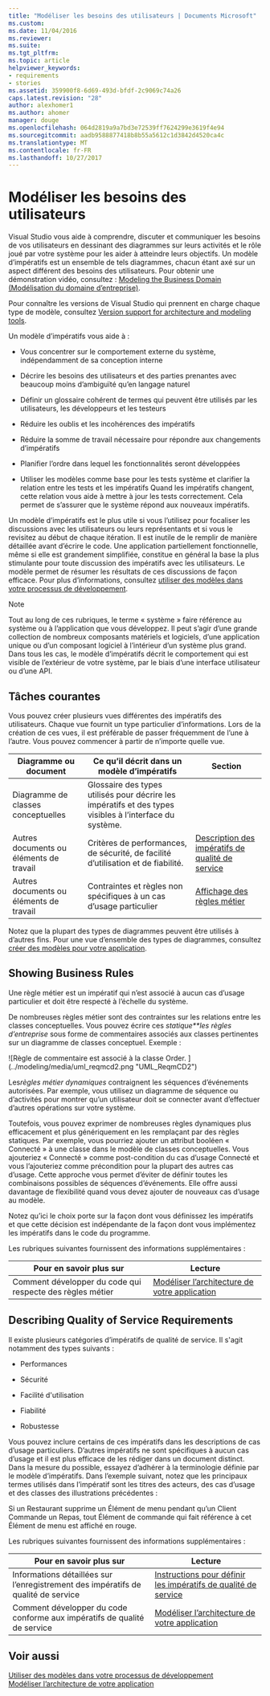 ```yaml
---
title: "Modéliser les besoins des utilisateurs | Documents Microsoft"
ms.custom: 
ms.date: 11/04/2016
ms.reviewer: 
ms.suite: 
ms.tgt_pltfrm: 
ms.topic: article
helpviewer_keywords:
- requirements
- stories
ms.assetid: 359900f8-6d69-493d-bfdf-2c9069c74a26
caps.latest.revision: "28"
author: alexhomer1
ms.author: ahomer
manager: douge
ms.openlocfilehash: 064d2819a9a7bd3e72539ff7624299e3619f4e94
ms.sourcegitcommit: aadb9588877418b8b55a5612c1d3842d4520ca4c
ms.translationtype: MT
ms.contentlocale: fr-FR
ms.lasthandoff: 10/27/2017
---
```

# <a name="model-user-requirements"></a>Modéliser les besoins des utilisateurs
Visual Studio vous aide à comprendre, discuter et communiquer les besoins de vos utilisateurs en dessinant des diagrammes sur leurs activités et le rôle joué par votre système pour les aider à atteindre leurs objectifs. Un modèle d’impératifs est un ensemble de tels diagrammes, chacun étant axé sur un aspect différent des besoins des utilisateurs. Pour obtenir une démonstration vidéo, consultez : [Modeling the Business Domain (Modélisation du domaine d’entreprise)](http://channel9.msdn.com/posts/clinted/UML-with-VS-2010-Part-3-Modeling-the-Business-Domain/).  
  
 Pour connaître les versions de Visual Studio qui prennent en charge chaque type de modèle, consultez [Version support for architecture and modeling tools](../modeling/what-s-new-for-design-in-visual-studio.md#VersionSupport).  
  
 Un modèle d’impératifs vous aide à :  
  
-   Vous concentrer sur le comportement externe du système, indépendamment de sa conception interne  
  
-   Décrire les besoins des utilisateurs et des parties prenantes avec beaucoup moins d’ambiguïté qu’en langage naturel  
  
-   Définir un glossaire cohérent de termes qui peuvent être utilisés par les utilisateurs, les développeurs et les testeurs  
  
-   Réduire les oublis et les incohérences des impératifs  
  
-   Réduire la somme de travail nécessaire pour répondre aux changements d’impératifs  
  
-   Planifier l’ordre dans lequel les fonctionnalités seront développées  
  
-   Utiliser les modèles comme base pour les tests système et clarifier la relation entre les tests et les impératifs Quand les impératifs changent, cette relation vous aide à mettre à jour les tests correctement. Cela permet de s’assurer que le système répond aux nouveaux impératifs.  
  
 Un modèle d’impératifs est le plus utile si vous l’utilisez pour focaliser les discussions avec les utilisateurs ou leurs représentants et si vous le revisitez au début de chaque itération. Il est inutile de le remplir de manière détaillée avant d’écrire le code. Une application partiellement fonctionnelle, même si elle est grandement simplifiée, constitue en général la base la plus stimulante pour toute discussion des impératifs avec les utilisateurs. Le modèle permet de résumer les résultats de ces discussions de façon efficace. Pour plus d’informations, consultez [utiliser des modèles dans votre processus de développement](../modeling/use-models-in-your-development-process.md).  
  
> [!NOTE]
>  Tout au long de ces rubriques, le terme « système » faire référence au système ou à l’application que vous développez. Il peut s’agir d’une grande collection de nombreux composants matériels et logiciels, d’une application unique ou d’un composant logiciel à l’intérieur d’un système plus grand. Dans tous les cas, le modèle d’impératifs décrit le comportement qui est visible de l’extérieur de votre système, par le biais d’une interface utilisateur ou d’une API.  
  
## <a name="common-tasks"></a>Tâches courantes  
 Vous pouvez créer plusieurs vues différentes des impératifs des utilisateurs.  Chaque vue fournit un type particulier d’informations.  Lors de la création de ces vues, il est préférable de passer fréquemment de l’une à l’autre. Vous pouvez commencer à partir de n’importe quelle vue.  
  
|Diagramme ou document|Ce qu’il décrit dans un modèle d’impératifs|Section|  
|-------------------------|-----------------------------------------------|-------------|  
|Diagramme de classes conceptuelles|Glossaire des types utilisés pour décrire les impératifs et des types visibles à l’interface du système.||  
|Autres documents ou éléments de travail|Critères de performances, de sécurité, de facilité d’utilisation et de fiabilité.|[Description des impératifs de qualité de service](#QoSRequirements)|  
|Autres documents ou éléments de travail|Contraintes et règles non spécifiques à un cas d’usage particulier|[Affichage des règles métier](#BusinessRules)|  
  
 Notez que la plupart des types de diagrammes peuvent être utilisés à d’autres fins. Pour une vue d’ensemble des types de diagrammes, consultez [créer des modèles pour votre application](../modeling/create-models-for-your-app.md).
  
##  <a name="BusinessRules"></a> Showing Business Rules  
 Une règle métier est un impératif qui n’est associé à aucun cas d’usage particulier et doit être respecté à l’échelle du système.  
  
 De nombreuses règles métier sont des contraintes sur les relations entre les classes conceptuelles. Vous pouvez écrire ces *statique**les règles d’entreprise* sous forme de commentaires associés aux classes pertinentes sur un diagramme de classes conceptuel. Exemple :  
  
 ![Règle de commentaire est associé à la classe Order. ] (../modeling/media/uml_reqmcd2.png "UML_ReqmCD2")  
  
 Les*règles métier dynamiques* contraignent les séquences d’événements autorisées. Par exemple, vous utilisez un diagramme de séquence ou d’activités pour montrer qu’un utilisateur doit se connecter avant d’effectuer d’autres opérations sur votre système.  
  
 Toutefois, vous pouvez exprimer de nombreuses règles dynamiques plus efficacement et plus génériquement en les remplaçant par des règles statiques. Par exemple, vous pourriez ajouter un attribut booléen « Connecté » à une classe dans le modèle de classes conceptuelles. Vous ajouteriez « Connecté » comme post-condition du cas d’usage Connecté et vous l’ajouteriez comme précondition pour la plupart des autres cas d’usage. Cette approche vous permet d’éviter de définir toutes les combinaisons possibles de séquences d’événements. Elle offre aussi davantage de flexibilité quand vous devez ajouter de nouveaux cas d’usage au modèle.  
  
 Notez qu’ici le choix porte sur la façon dont vous définissez les impératifs et que cette décision est indépendante de la façon dont vous implémentez les impératifs dans le code du programme.  
  
 Les rubriques suivantes fournissent des informations supplémentaires :  
  
|Pour en savoir plus sur|Lecture|  
|--------------------|----------|  
|Comment développer du code qui respecte des règles métier|[Modéliser l’architecture de votre application](../modeling/model-your-app-s-architecture.md)|  
  
##  <a name="QoSRequirements"></a> Describing Quality of Service Requirements  
 Il existe plusieurs catégories d’impératifs de qualité de service. Il s'agit notamment des types suivants :  
  
-   Performances  
  
-   Sécurité  
  
-   Facilité d'utilisation  
  
-   Fiabilité  
  
-   Robustesse  
  
 Vous pouvez inclure certains de ces impératifs dans les descriptions de cas d’usage particuliers. D’autres impératifs ne sont spécifiques à aucun cas d’usage et il est plus efficace de les rédiger dans un document distinct. Dans la mesure du possible, essayez d’adhérer à la terminologie définie par le modèle d’impératifs. Dans l’exemple suivant, notez que les principaux termes utilisés dans l’impératif sont les titres des acteurs, des cas d’usage et des classes des illustrations précédentes :  
  
 Si un Restaurant supprime un Élément de menu pendant qu’un Client Commande un Repas, tout Élément de commande qui fait référence à cet Élément de menu est affiché en rouge.  
  
 Les rubriques suivantes fournissent des informations supplémentaires :  
  
|Pour en savoir plus sur|Lecture|  
|--------------------|----------|  
|Informations détaillées sur l’enregistrement des impératifs de qualité de service|[Instructions pour définir les impératifs de qualité de service](http://msdn.microsoft.com/en-us/9677a437-c2cb-4ac4-8c2d-4e3350005f06)|  
|Comment développer du code conforme aux impératifs de qualité de service|[Modéliser l’architecture de votre application](../modeling/model-your-app-s-architecture.md)|  
  
## <a name="see-also"></a>Voir aussi  
 [Utiliser des modèles dans votre processus de développement](../modeling/use-models-in-your-development-process.md)   
 [Modéliser l’architecture de votre application](../modeling/model-your-app-s-architecture.md)   
